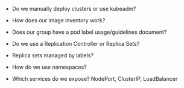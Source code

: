-   Do we manually deploy clusters or use kubeadm?

-   How does our image inventory work?

-   Does our group have a pod label usage/guidelines document?

-   Do we use a Replication Controller or Replica Sets?
 -   Replica sets managed by labels?

-   How do we use namespaces?

-   Which services do we expose? NodePort, ClusterIP, LoadBalancer
